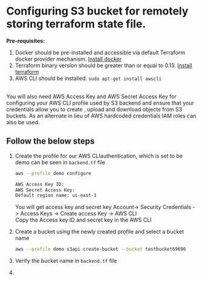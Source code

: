 # Configuring S3 bucket for remotely storing terraform state file.

**Pre-requisites:**

1. Docker should be pre-installed and accessible via default Terraform docker provider mechanism. [Install docker](https://docs.docker.com/engine/install/ubuntu/)
2. Terraform binary version should be greater than or equal to 0.13. [Install terraform](https://docs.digitalocean.com/reference/terraform/getting-started/)
3. AWS CLI should be installed. `sudo apt-get install awscli`


<br>You will also need AWS Access Key and AWS Secret Access Key for configuring your AWS CLI profile used by S3 backend and ensure that your credentials allow you to create , upload and download objects from S3 buckets. As an alternate in lieu of AWS hardcoded credentials IAM roles can also be used.

## Follow the below steps

1. Create the profile for our AWS CLIauthentication, which is set to be demo can be seen in `backend.tf` file
   ```sh
   aws --profile demo configure
   ```
   ```sh
   AWS Access Key ID:
   AWS Secret Access Key:
   Default region name: us-east-1
   ```
   You will get access key and secret key Account-> Security Credentials -> Access Keys -> Create access Key -> AWS CLI
   <br>Copy the Access key ID and secret key in the AWS CLI

2. Create a bucket using the newly created profile and select a bucket name
   ```sh
   aws --profile demo s3api create-bucket --bucket testbucket69696
   ```
   
3. Verify the bucket name in `backend.tf` file
4. 
